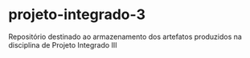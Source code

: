 # projeto-integrado-3
Repositório destinado ao armazenamento dos artefatos produzidos na disciplina de Projeto Integrado III
